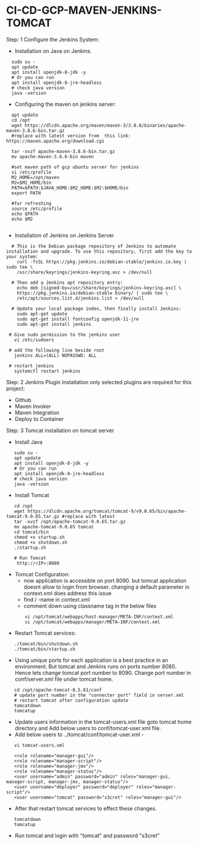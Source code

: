 # CI-CD-GCP-MAVEN-JENKINS-TOMCAT

Step: 1 Configure the Jenkins System:

- Installation on Java on Jenkins.
```
  sudo su - 
  apt update
  apt install openjdk-8-jdk -y
  # Or you can run 
  apt install openjdk-8-jre-headless
  # check java version
  java -version
```


- Configuring the maven on jenkins server:

```
  apt update
  cd /opt
  wget https://dlcdn.apache.org/maven/maven-3/3.8.6/binaries/apache-maven-3.8.6-bin.tar.gz 
  #replace with latest version from  this link: https://maven.apache.org/download.cgi
  
  tar -xvzf apache-maven-3.8.6-bin.tar.gz
  mv apache-maven-3.8.6-bin maven
  
  #set maven path of gcp ubuntu server for jenkins
  vi /etc/profile
  M2_HOME=/opt/maven
  M2=$M2_HOME/bin
  PATH=$PATH:$JAVA_HOME:$M2_HOME:$M2:$HOME/bin
  export PATH
  
  #for refreshing
  source /etc/profile
  echo $PATH
  echo $M2
  
```


- Installation of Jenkins on Jenkins Server
```
  # This is the Debian package repository of Jenkins to automate installation and upgrade. To use this repository, first add the key to your system:
    curl -fsSL https://pkg.jenkins.io/debian-stable/jenkins.io.key |      sudo tee \
    /usr/share/keyrings/jenkins-keyring.asc > /dev/null
    
  # Then add a Jenkins apt repository entry:
    echo deb [signed-by=/usr/share/keyrings/jenkins-keyring.asc] \
    https://pkg.jenkins.io/debian-stable binary/ | sudo tee \
    /etc/apt/sources.list.d/jenkins.list > /dev/null
    
  # Update your local package index, then finally install Jenkins:
    sudo apt-get update
    sudo apt-get install fontconfig openjdk-11-jre
    sudo apt-get install jenkins
    
 # Give sudo permission to the jenkins user
   vi /etc/sudoers
   
 # add the following line beside root
   jenkins ALL=(ALL) NOPASSWD: ALL
   
 # restart jenkins
   systemctl restart jenkins
```

Step: 2 Jenkins Plugin Installation only selected plugins are required for this project:
  - Github
  - Maven Invoker
  - Maven Integration
  - Deploy to Container
  
Step: 3 Tomcat installation on tomcat server
  - Install Java 
 ```
    sudo su - 
    apt update
    apt install openjdk-8-jdk -y
    # Or you can run 
    apt install openjdk-8-jre-headless
    # check java version
    java -version
 ```
  - Install Tomcat
 ```
    cd /opt
    wget https://dlcdn.apache.org/tomcat/tomcat-9/v9.0.65/bin/apache-tomcat-9.0.65.tar.gz #replace with latest
    tar -xvzf /opt/apache-tomcat-9.0.65.tar.gz
    mv apache-tomcat-9.0.65 tomcat
    cd tomcat/bin
    chmod +x startup.sh
    chmod +x shutdown.sh
    ./startup.sh
    
    # Run Tomcat
     http://<IP>:8080
```
     
   - Tomcat Configuration:
     - now application is accessible on port 8090. but tomcat application doesnt allow to login from browser. changing a default parameter in context.xml        does address this issue
     - find / -name in context.xml
     - comment down using <!--- ---> classname tag in the below files
 ``` 
        vi /opt/tomcat/webapps/host-manager/META-INF/context.xml
        vi /opt/tomcat/webapps/manager/META-INF/context.xml
 ```
  - Restart Tomcat services:
    
 ```
    ./tomcat/bin/shutdown.sh
    ./tomcat/bin/startup.sh
```
   - Using unique ports for each application is a best practice in an environment. But tomcat and Jenkins runs on ports number 8080. Hence lets change        tomcat port number to 8090. Change port number in conf/server.xml file under tomcat home.
 ```
    cd /opt/apache-tomcat-8.5.61/conf
    # update port number in the "connecter port" field in server.xml
    # restart tomcat after configuration update
    tomcatdown
    tomcatup
```

   -  Update users information in the tomcat-users.xml file goto tomcat home directory and Add below users to conf/tomcat-user.xml file.
   -  Add below users to ../tomcat/conf/tomcat-user.xml -
```
   vi tomcat-users.xml
```
  
```
   <role rolename="manager-gui"/>
   <role rolename="manager-script"/>
   <role rolename="manager-jmx"/>
   <role rolename="manager-status"/>
   <user username="admin" password="admin" roles="manager-gui, manager-script, manager-jmx, manager-status"/>
   <user username="deployer" password="deployer" roles="manager-script"/>
   <user username="tomcat" password="s3cret" roles="manager-gui"/>
```
  - After that restart tomcat services to effect these changes. 
```
   tomcatdown
   tomcatup
 ```
 - Run tomcat and login with "tomcat" and password "s3cret"  
  
  
  
  
  
  
  
  
  
  
  
  
  
  
  
